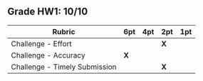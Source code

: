 ## Grade HW1: 10/10

| **Rubric** | **6pt** | **4pt** | **2pt** | **1pt** |
| --- | ---| --- | --- | --- |
| Challenge - Effort | | | **X** | |
| Challenge - Accuracy | **X** | | | |
| Challenge - Timely Submission | | | **X** | |
